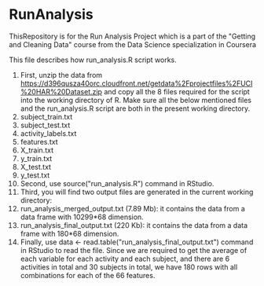 RunAnalysis
===========

ThisRepository is for the Run Analysis Project which is a part of the "Getting and Cleaning Data" course from the Data Science specialization in Coursera

This file describes how run_analysis.R script works.

1. First, unzip the data from https://d396qusza40orc.cloudfront.net/getdata%2Fprojectfiles%2FUCI%20HAR%20Dataset.zip and copy all the 8 files required for the script into the working directory of R. Make sure all the below mentioned files and the run_analysis.R script are both in the present working directory.
  1. subject_train.txt
  2. subject_test.txt
  3. activity_labels.txt
  4. features.txt
  5. X_train.txt
  6. y_train.txt
  7. X_test.txt
  8. y_test.txt
2. Second, use source("run_analysis.R") command in RStudio.
3. Third, you will find two output files are generated in the current working directory:
  1. run_analysis_merged_output.txt (7.89 Mb): it contains the data from a data frame with 10299*68 dimension.
  2. run_analysis_final_output.txt (220 Kb): it contains the data from a data frame with 180*68 dimension.
4. Finally, use data <- read.table("run_analysis_final_output.txt") command in RStudio to read the file. Since we are required to get the average of each variable for each activity and each subject, and there are 6 activities in total and 30 subjects in total, we have 180 rows with all combinations for each of the 66 features.
